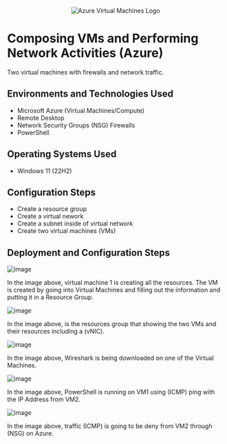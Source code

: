 <p align="center">
<img src="https://ms-azuretools.gallerycdn.vsassets.io/extensions/ms-azuretools/vscode-azurevirtualmachines/0.6.5/1684355349075/Microsoft.VisualStudio.Services.Icons.Default" alt="Azure Virtual Machines Logo"/>
</p>

<h1>Composing VMs and Performing Network Activities (Azure)</h1>
  Two virtual machines with firewalls and network traffic.

<h2>Environments and Technologies Used</h2>

- Microsoft Azure (Virtual Machines/Compute)
- Remote Desktop
- Network Security Groups (NSG) Firewalls
- PowerShell

<h2>Operating Systems Used </h2>

- Windows 11 (22H2)

<h2>Configuration Steps</h2>

- Create a resource group
- Create a virtual nework
- Create a subnet inside of virtual network
- Create two virtual machines (VMs)

<h2>Deployment and Configuration Steps</h2>

![image](https://github.com/Keyla-Mendez43/Composing-VMs-and-Performing-Network-Activities/assets/174077223/a90a6e36-365e-4785-8fb2-c213ff042362)

In the image above, virtual machine 1 is creating all the resources. The VM is created by going into Virtual Machines and filling out the information and putting it in a Resource Group.

![image](https://github.com/Keyla-Mendez43/Composing-VMs-and-Performing-Network-Activities/assets/174077223/3ad3d45f-d1a9-4b9b-bd6c-3e64548f087b)

In the image above, is the resources group that showing the two VMs and their resources including a (vNIC).

![image](https://github.com/Keyla-Mendez43/Composing-VMs-and-Performing-Network-Activities/assets/174077223/50324422-cd4d-4cdb-8f53-72e21123f732)

In the image above, Wireshark is being downloaded on one of the Virtual Machines.

![image](https://github.com/Keyla-Mendez43/Composing-VMs-and-Performing-Network-Activities/assets/174077223/0a16439b-0647-4b79-b1fc-d41636c49f33)

In the image above, PowerShell is running on VM1 using (ICMP) ping with the IP Address from VM2.

![image](https://github.com/Keyla-Mendez43/Composing-VMs-and-Performing-Network-Activities/assets/174077223/353614c5-9f0c-4b7a-a172-98c4f6670c0a)

In the image above, traffic (ICMP) is going to be deny from VM2 through (NSG) on Azure.
